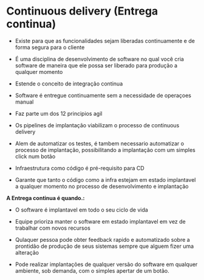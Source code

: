 # Continuous delivery (Entrega continua)

- Existe para que as funcionalidades sejam liberadas continuamente e de forma segura para o cliente

- É uma disciplina de desenvolvimento de software no qual você cria software de maneira que ele possa ser liberado para produção a qualquer momento

- Estende o conceito de integração continua

- Software é entregue continuamente sem a necessidade de operaçoes manual

- Faz parte um dos 12 principios agil

- Os pipelines de implantação viabilizam o processo de continuous delivery

- Alem de automatizar os testes, é tambem necessario automatizar o processo de implantação, possibilitando a implantação com um simples click num botão

- Infraestrutura como código é pré-requisito para CD

- Garante que tanto o código como a infra estejam em estado implantavel a qualquer momento no processo de desenvolvimento e implantação

**A Entrega continua é quando.:**

- O software é implantavel em todo o seu ciclo de vida

- Equipe prioriza manter o software em estado implantavel em vez de trabalhar com novos recursos

- Qulaquer pessoa pode obter feedback rapido e automatizado sobre a prontidão de produção de seus sistemas sempre que alguem fizer uma alteração

- Pode realizar implantações de qualquer versão do software em qualquer ambiente, sob demanda, com o simples apertar de um botão.
